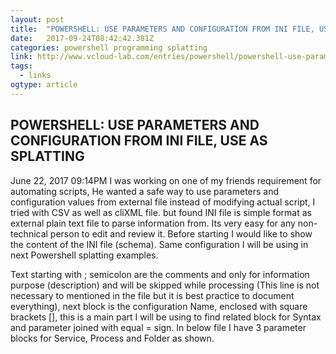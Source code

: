 ```yaml
---
layout: post 
title:  "POWERSHELL: USE PARAMETERS AND CONFIGURATION FROM INI FILE, USE AS SPLATTING | vGeek - Tales from real IT system Administration environment" 
date:   2017-09-24T08:42:42.381Z 
categories: powershell programming splatting
link: http://www.vcloud-lab.com/entries/powershell/powershell-use-parameters-and-configuration-from-ini-file-use-as-splatting 
tags:
  - links
ogtype: article 
---
```


## POWERSHELL: USE PARAMETERS AND CONFIGURATION FROM INI FILE, USE AS SPLATTING
June 22, 2017 09:14PM
I was working on one of my friends requirement for automating scripts, He wanted a safe way to use parameters and configuration values from external file instead of modifying actual script, I tried with CSV as well as cliXML file. but found INI file is simple format as external plain text file to parse information from. Its very easy for any non-technical person to edit and review it. Before starting I would like to show the content of the INI file (schema). Same configuration I will be using in next Powershell splatting examples.

Text starting with ; semicolon are the comments and only for information purpose (description) and will be skipped while processing (This line is not necessary to mentioned in the file but it is best practice to document everything), next block is the configuration Name, enclosed with square brackets [], this is a main part I will be using to find related block for Syntax and parameter joined with equal = sign. In below file I have 3 parameter blocks for Service, Process and Folder as shown.